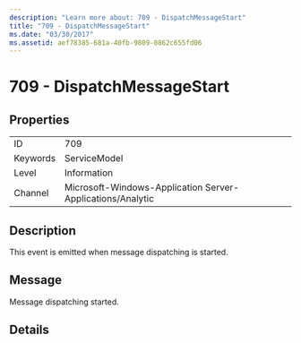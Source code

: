 ```yaml
---
description: "Learn more about: 709 - DispatchMessageStart"
title: "709 - DispatchMessageStart"
ms.date: "03/30/2017"
ms.assetid: aef78385-681a-40fb-9809-0862c655fd06
---
```

# 709 - DispatchMessageStart

## Properties  
  
|||  
|-|-|  
|ID|709|  
|Keywords|ServiceModel|  
|Level|Information|  
|Channel|Microsoft-Windows-Application Server-Applications/Analytic|  
  
## Description  

 This event is emitted when message dispatching is started.  
  
## Message  

 Message dispatching started.  
  
## Details
